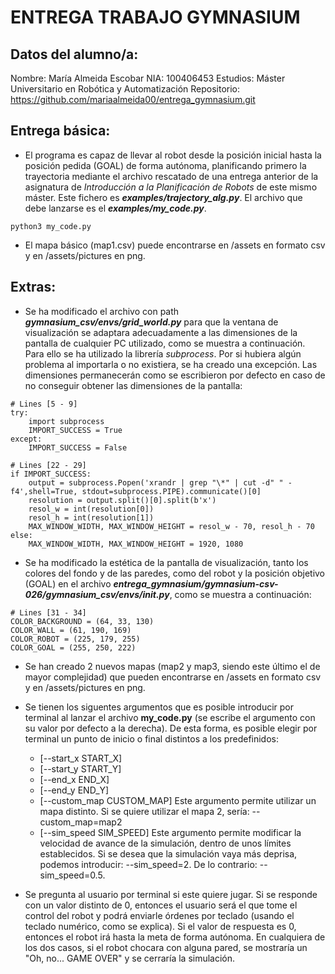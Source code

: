 # ENTREGA TRABAJO GYMNASIUM
## Datos del alumno/a:
Nombre: María Almeida Escobar
NIA: 100406453
Estudios: Máster Universitario en Robótica y Automatización
Repositorio: https://github.com/mariaalmeida00/entrega_gymnasium.git

## Entrega básica:
- El programa es capaz de llevar al robot desde la posición inicial hasta la posición pedida (GOAL) de forma autónoma, planificando primero la trayectoria mediante el archivo rescatado de una entrega anterior de la asignatura de *Introducción a la Planificación de Robots* de este mismo máster. Este fichero es ***examples/trajectory_alg.py***. El archivo que debe lanzarse es el ***examples/my_code.py***.
```
python3 my_code.py
```
- El mapa básico (map1.csv) puede encontrarse en /assets en formato csv y en /assets/pictures en png.

## Extras:
- Se ha modificado el archivo con path ***gymnasium_csv/envs/grid_world.py*** para que la ventana de visualización se adaptara adecuadamente a las dimensiones de la pantalla de cualquier PC utilizado, como se muestra a continuación. Para ello se ha utilizado la librería *subprocess*. Por si hubiera algún problema al importarla o no existiera, se ha creado una excepción. Las dimensiones permanecerán como se escribieron por defecto en caso de no conseguir obtener las dimensiones de la pantalla:
```
# Lines [5 - 9]
try:
    import subprocess
    IMPORT_SUCCESS = True
except:
    IMPORT_SUCCESS = False

# Lines [22 - 29]
if IMPORT_SUCCESS:
    output = subprocess.Popen('xrandr | grep "\*" | cut -d" " -f4',shell=True, stdout=subprocess.PIPE).communicate()[0]
    resolution = output.split()[0].split(b'x')
    resol_w = int(resolution[0])
    resol_h = int(resolution[1])
    MAX_WINDOW_WIDTH, MAX_WINDOW_HEIGHT = resol_w - 70, resol_h - 70
else:
    MAX_WINDOW_WIDTH, MAX_WINDOW_HEIGHT = 1920, 1080
```
- Se ha modificado la estética de la pantalla de visualización, tanto los colores del fondo y de las paredes, como del robot y la posición objetivo (GOAL) en el archivo ***entrega_gymnasium/gymnasium-csv-026/gymnasium_csv/envs/__init__.py***, como se muestra a continuación:
```
# Lines [31 - 34]
COLOR_BACKGROUND = (64, 33, 130)
COLOR_WALL = (61, 190, 169)
COLOR_ROBOT = (225, 179, 255)
COLOR_GOAL = (255, 250, 222)
```
- Se han creado 2 nuevos mapas (map2 y map3, siendo este último el de mayor complejidad) que pueden encontrarse en /assets en formato csv y en /assets/pictures en png.
- Se tienen los siguentes argumentos que es posible introducir por terminal al lanzar el archivo **my_code.py** (se escribe el argumento con su valor por defecto a la derecha). De esta forma, es posible elegir por terminal un punto de inicio o final distintos a los predefinidos:
    - [--start_x START_X]
    - [--start_y START_Y]
    - [--end_x END_X]
    - [--end_y END_Y]
    - [--custom_map CUSTOM_MAP] Este argumento permite utilizar un mapa distinto. Si se quiere utilizar el mapa 2, sería: --custom_map=map2
    - [--sim_speed SIM_SPEED] Este argumento permite modificar la velocidad de avance de la simulación, dentro de unos límites establecidos. Si se desea que la simulación vaya más deprisa, podemos introducir: --sim_speed=2. De lo contrario: --sim_speed=0.5.

- Se pregunta al usuario por terminal si este quiere jugar. Si se responde con un valor distinto de 0, entonces el usuario será el que tome el control del robot y podrá enviarle órdenes por teclado (usando el teclado numérico, como se explica). Si el valor de respuesta es 0, entonces el robot irá hasta la meta de forma autónoma. En cualquiera de los dos casos, si el robot chocara con alguna pared, se mostraría un "Oh, no... GAME OVER" y se cerraría la simulación.
